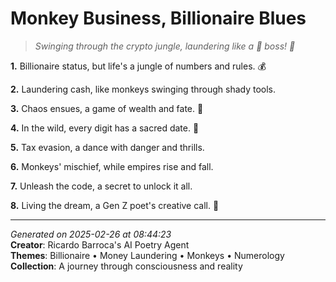 # Monkey Business, Billionaire Blues

> *Swinging through the crypto jungle, laundering like a 🐒 boss! 💸*

**1.** Billionaire status, but life's a jungle of numbers and rules. 💰


**2.** Laundering cash, like monkeys swinging through shady tools.


**3.** Chaos ensues, a game of wealth and fate. 🐒


**4.** In the wild, every digit has a sacred date. 🔢


**5.** Tax evasion, a dance with danger and thrills.


**6.** Monkeys' mischief, while empires rise and fall.


**7.** Unleash the code, a secret to unlock it all.


**8.** Living the dream, a Gen Z poet's creative call. 🎨



---

*Generated on 2025-02-26 at 08:44:23*  
**Creator**: Ricardo Barroca's AI Poetry Agent  
**Themes**: Billionaire • Money Laundering • Monkeys • Numerology  
**Collection**: A journey through consciousness and reality